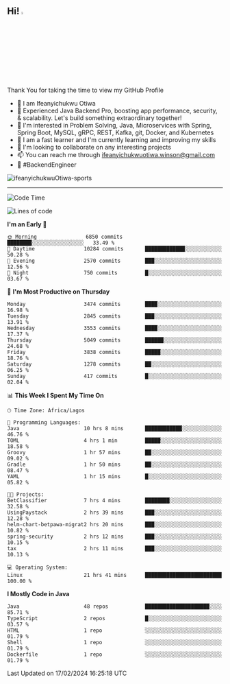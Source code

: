 <!-- BLOG-POST-LIST:START --><!-- BLOG-POST-LIST:END -->

## Hi! <img src="https://media.giphy.com/media/hvRJCLFzcasrR4ia7z/giphy.gif" width="4%"> 

Thank You for taking the time to view my GitHub Profile

- 👋 I am Ifeanyichukwu Otiwa
- 🚀 Experienced Java Backend Pro, boosting app performance, security, & scalability. Let's build something extraordinary together!
- 👀 I'm interested in Problem Solving, Java, Microservices with Spring, Spring Boot, MySQL, gRPC, REST, Kafka, git, Docker, and Kubernetes
- 🌱 I am a fast learner and I'm currently learning and improving my skills
- 💞️ I'm looking to collaborate on any interesting projects
- 📫 You can reach me through ifeanyichukwuotiwa.winson@gmail.com
- 🚀 #BackendEngineer

<p align="left" marginTop="10px"> <img src="https://komarev.com/ghpvc/?username=ifeanyichukwuOtiwa-sports&label=Profile%20views&color=0e75b6&style=for-the-badge" alt="ifeanyichukwuOtiwa-sports" /> </p>

***

<!--START_SECTION:waka-->
![Code Time](http://img.shields.io/badge/Code%20Time-2%2C251%20hrs%2044%20mins-blue)

![Lines of code](https://img.shields.io/badge/From%20Hello%20World%20I%27ve%20Written-5.6%20million%20lines%20of%20code-blue)

**I'm an Early 🐤** 

```text
🌞 Morning                6850 commits        ████████░░░░░░░░░░░░░░░░░   33.49 % 
🌆 Daytime                10284 commits       █████████████░░░░░░░░░░░░   50.28 % 
🌃 Evening                2570 commits        ███░░░░░░░░░░░░░░░░░░░░░░   12.56 % 
🌙 Night                  750 commits         █░░░░░░░░░░░░░░░░░░░░░░░░   03.67 % 
```
📅 **I'm Most Productive on Thursday** 

```text
Monday                   3474 commits        ████░░░░░░░░░░░░░░░░░░░░░   16.98 % 
Tuesday                  2845 commits        ███░░░░░░░░░░░░░░░░░░░░░░   13.91 % 
Wednesday                3553 commits        ████░░░░░░░░░░░░░░░░░░░░░   17.37 % 
Thursday                 5049 commits        ██████░░░░░░░░░░░░░░░░░░░   24.68 % 
Friday                   3838 commits        █████░░░░░░░░░░░░░░░░░░░░   18.76 % 
Saturday                 1278 commits        ██░░░░░░░░░░░░░░░░░░░░░░░   06.25 % 
Sunday                   417 commits         █░░░░░░░░░░░░░░░░░░░░░░░░   02.04 % 
```


📊 **This Week I Spent My Time On** 

```text
🕑︎ Time Zone: Africa/Lagos

💬 Programming Languages: 
Java                     10 hrs 8 mins       ████████████░░░░░░░░░░░░░   46.76 % 
TOML                     4 hrs 1 min         █████░░░░░░░░░░░░░░░░░░░░   18.58 % 
Groovy                   1 hr 57 mins        ██░░░░░░░░░░░░░░░░░░░░░░░   09.02 % 
Gradle                   1 hr 50 mins        ██░░░░░░░░░░░░░░░░░░░░░░░   08.47 % 
YAML                     1 hr 15 mins        █░░░░░░░░░░░░░░░░░░░░░░░░   05.82 % 

🐱‍💻 Projects: 
BetClassifier            7 hrs 4 mins        ████████░░░░░░░░░░░░░░░░░   32.58 % 
UsingPaystack            2 hrs 39 mins       ███░░░░░░░░░░░░░░░░░░░░░░   12.28 % 
helm-chart-betpawa-migrat2 hrs 20 mins       ███░░░░░░░░░░░░░░░░░░░░░░   10.82 % 
spring-security          2 hrs 12 mins       ███░░░░░░░░░░░░░░░░░░░░░░   10.15 % 
tax                      2 hrs 11 mins       ███░░░░░░░░░░░░░░░░░░░░░░   10.13 % 

💻 Operating System: 
Linux                    21 hrs 41 mins      █████████████████████████   100.00 % 
```

**I Mostly Code in Java** 

```text
Java                     48 repos            █████████████████████░░░░   85.71 % 
TypeScript               2 repos             █░░░░░░░░░░░░░░░░░░░░░░░░   03.57 % 
HTML                     1 repo              ░░░░░░░░░░░░░░░░░░░░░░░░░   01.79 % 
Shell                    1 repo              ░░░░░░░░░░░░░░░░░░░░░░░░░   01.79 % 
Dockerfile               1 repo              ░░░░░░░░░░░░░░░░░░░░░░░░░   01.79 % 
```




 Last Updated on 17/02/2024 16:25:18 UTC
<!--END_SECTION:waka-->

<!--
<p align="center">
![trophy](https://github-profile-trophy.vercel.app/?username=ifeanyichukwuOtiwa-sports&theme=onedark) (https://github.com/ryo-ma/github-profile-trophy)
</p>
-->

<!---
ifeanyi-otiwa/ifeanyi-otiwa is a ✨ special ✨ repository because its `README.md` (this file) appears on your GitHub profile.
You can click the Preview link to take a look at your changes.
--->
